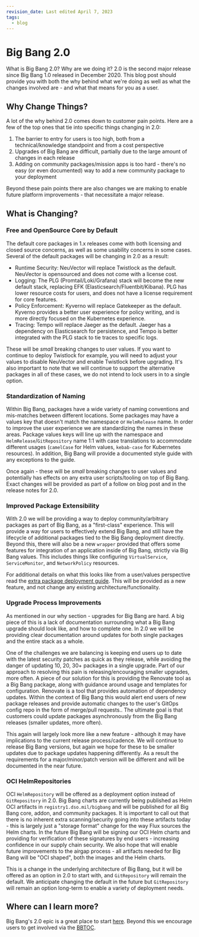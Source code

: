 ```yaml
---
revision_date: Last edited April 7, 2023
tags:
  - blog
---
```


# Big Bang 2.0

What is Big Bang 2.0? Why are we doing it? 2.0 is the second major release since Big Bang 1.0 released in December 2020. This blog post should provide you with both the why behind what we're doing as well as what the changes involved are - and what that means for you as a user.

## Why Change Things?

A lot of the why behind 2.0 comes down to customer pain points. Here are a few of the top ones that tie into specific things changing in 2.0:
1. The barrier to entry for users is too high, both from a technical/knowledge standpoint and from a cost perspective
2. Upgrades of Big Bang are difficult, partially due to the large amount of changes in each release
3. Adding on community packages/mission apps is too hard - there's no easy (or even documented) way to add a new community package to your deployment


Beyond these pain points there are also changes we are making to enable future platform improvements - that necessitate a major release.

## What is Changing?

### Free and OpenSource Core by Default

The default core packages in 1.x releases come with both licensing and closed source concerns, as well as some usability concerns in some cases. Several of the default packages will be changing in 2.0 as a result:
- Runtime Security: NeuVector will replace Twistlock as the default. NeuVector is opensourced and does not come with a license cost.
- Logging: The PLG (Promtail/Loki/Grafana) stack will become the new default stack, replacing EFK (Elasticsearch/Fluentbit/Kibana). PLG has lower resource costs for users, and does not have a license requirement for core features.
- Policy Enforcement: Kyverno will replace Gatekeeper as the default. Kyverno provides a better user experience for policy writing, and is more directly focused on the Kubernetes experience.
- Tracing: Tempo will replace Jaeger as the default. Jaeger has a dependency on Elasticsearch for persistence, and Tempo is better integrated with the PLG stack to tie traces to specific logs.

These will be *small* breaking changes to user values. If you want to continue to deploy Twistlock for example, you will need to adjust your values to disable NeuVector and enable Twistlock before upgrading. It's also important to note that we will continue to support the alternative packages in all of these cases, we do not intend to lock users in to a single option.

### Standardization of Naming

Within Big Bang, packages have a wide variety of naming conventions and mis-matches between different locations. Some packages may have a values key that doesn't match the namespace or `HelmRelease` name. In order to improve the user experience we are standardizing the names in these areas. Package values keys will line up with the namespace and `HelmRelease`/`GitRepository` name 1:1 with case translations to accommodate different usages (`camelCase` for Helm values, `kebab-case` for Kubernetes resources). In addition, Big Bang will provide a documented style guide with any exceptions to the guide.

Once again - these will be *small* breaking changes to user values and potentially has effects on any extra user scripts/tooling on top of Big Bang. Exact changes will be provided as part of a follow on blog post and in the release notes for 2.0.

### Improved Package Extensibility

With 2.0 we will be providing a way to deploy community/arbitrary packages as part of Big Bang, as a "first-class" experience. This will provide a way for users to effectively extend Big Bang, and still have the lifecycle of additional packages tied to the Big Bang deployment directly. Beyond this, there will also be a new `wrapper` provided that offers some features for integration of an application inside of Big Bang, strictly via Big Bang values. This includes things like configuring `VirtualService`, `ServiceMonitor`, and `NetworkPolicy` resources.

For additional details on what this looks like from a user/values perspective read the [extra package deployment guide](../docs/guides/deployment-scenarios/extra-package-deployment.md). This will be provided as a new feature, and not change any existing architecture/functionality.

### Upgrade Process Improvements

As mentioned in our why section - upgrades for Big Bang are hard. A big piece of this is a lack of documentation surrounding what a Big Bang upgrade should look like, and how to complete one. In 2.0 we will be providing clear documentation around updates for both single packages and the entire stack as a whole.

One of the challenges we are balancing is keeping end users up to date with the latest security patches as quick as they release, while avoiding the danger of updating 10, 20, 30+ packages in a single upgrade. Part of our approach to resolving this pain is releasing/encouraging smaller upgrades, more often. A piece of our solution for this is providing the Renovate tool as a Big Bang package, along with guidance around usage and templates for configuration. Renovate is a tool that provides automation of dependency updates. Within the context of Big Bang this would alert end users of new package releases and provide automatic changes to the user's GitOps config repo in the form of merge/pull requests.. The ultimate goal is that customers could update packages asynchronously from the Big Bang releases (smaller updates, more often).

This again will largely look more like a new feature - although it may have implications to the current release process/cadence. We will continue to release Big Bang versions, but again we hope for these to be smaller updates due to package updates happening differently. As a result the requirements for a major/minor/patch version will be different and will be documented in the near future.

### OCI HelmRepositories

OCI `HelmRepository` will be offered as a deployment option instead of `GitRepository` in 2.0. Big Bang charts are currently being published as Helm OCI artifacts in `registry1.dso.mil/bigbang` and will be published for all Big Bang core, addon, and community packages. It is important to call out that there is no inherent extra scanning/security going into these artifacts today - this is largely just a "storage format" change for the way Flux sources the Helm charts. In the future Big Bang will be signing our OCI Helm charts and providing for verification of these signatures by end users - increasing confidence in our supply chain security. We also hope that will enable future improvements to the airgap process - all artifacts needed for Big Bang will be "OCI shaped", both the images and the Helm charts.

This is a change in the underlying architecture of Big Bang, but it will be offered as an option in 2.0 to start with, and `GitRepository` will remain the default. We anticipate changing the default in the future but `GitRepository` will remain an option long-term to enable a variety of deployment needs.

## Where can I learn more?

Big Bang's 2.0 epic is a great place to start [here](https://repo1.dso.mil/groups/big-bang/-/epics/217). Beyond this we encourage users to get involved via the [BBTOC](https://repo1.dso.mil/platform-one/bbtoc).
